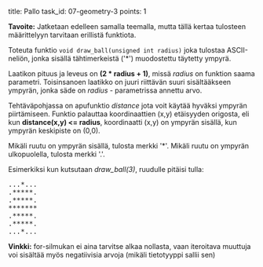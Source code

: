 title: Pallo
task_id: 07-geometry-3
points: 1

**Tavoite:** Jatketaan edelleen samalla teemalla, mutta tällä kertaa
tulosteen määrittelyyn tarvitaan erillistä funktiota.

Toteuta funktio `void draw_ball(unsigned int radius)` joka tulostaa
ASCII-neliön, jonka sisällä tähtimerkeistä ('\*') muodostettu täytetty
ympyrä.

Laatikon pituus ja leveus on **(2 \* radius + 1)**, missä _radius_ on
funktion saama parametri. Toisinsanoen laatikko on juuri riittävän suuri
sisältääkseen ympyrän, jonka säde on _radius_ - parametrissa annettu
arvo.

Tehtäväpohjassa on apufunktio _distance_ jota voit käytää hyväksi
ympyrän piirtämiseen. Funktio palauttaa koordinaattien (x,y)
etäisyyden origosta, eli kun **distance(x,y) <= radius**, koordinaatti
(x,y) on ympyrän sisällä, kun ympyrän keskipiste on (0,0).

Mikäli ruutu on ympyrän sisällä, tulosta merkki '\*'. Mikäli ruutu on
ympyrän ulkopuolella, tulosta merkki '.'.

Esimerkiksi kun kutsutaan _draw_ball(3)_, ruudulle pitäisi tulla:

<pre>
...*...
.*****.
.*****.
*******
.*****.
.*****.
...*...</pre>

**Vinkki:** for-silmukan ei aina tarvitse alkaa nollasta, vaan
iteroitava muuttuja voi sisältää myös negatiivisia arvoja (mikäli
tietotyyppi sallii sen)
